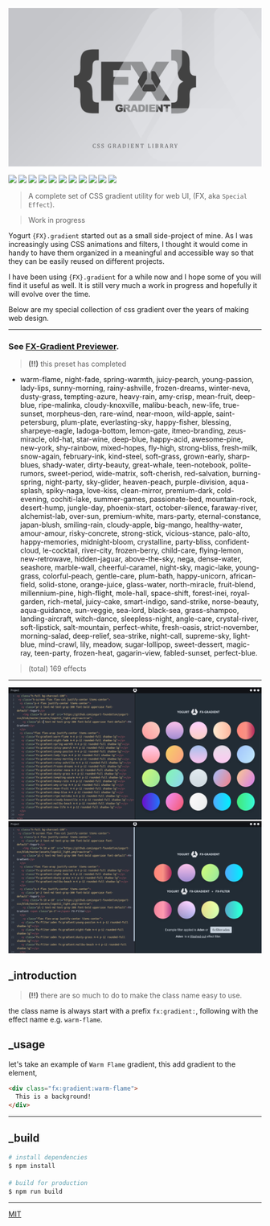 <p align="center">
  <img src="assets/promo.jpg" height="auto" width="auto">
</p>

<p align="left">
  <img src="https://badgen.net/github/release/yogurt-foundation/fx-gradient">
  <img src="https://badgen.net/github/releases/yogurt-foundation/fx-gradient">
  <img src="https://badgen.net/github/branches/yogurt-foundation/fx-gradient">
  <img src="https://badgen.net/github/forks/yogurt-foundation/fx-gradient">
  <img src="https://badgen.net/github/stars/yogurt-foundation/fx-gradient">
  <img src="https://badgen.net/github/watchers/yogurt-foundation/fx-gradient">
  <img src="https://badgen.net/github/tag/yogurt-foundation/fx-gradient">
  <img src="https://badgen.net/github/commits/yogurt-foundation/fx-gradient">
  <img src="https://badgen.net/github/last-commit/yogurt-foundation/fx-gradient">
  <img src="https://badgen.net/github/contributors/yogurt-foundation/fx-gradient">
  <img src="https://badgen.net/github/license/yogurt-foundation/fx-gradient">
</p>

> A complete set of CSS gradient utility for web UI, (FX, aka `Special Effect`).

> Work in progress

Yogurt `{FX}.gradient` started out as a small side-project of mine. As I was increasingly using CSS animations and filters, I thought it would come in handy to have them organized in a meaningful and accessible way so that they can be easily reused on different projects.

I have been using `{FX}.gradient` for a while now and I hope some of you will find it useful as well. It is still very much a work in progress and hopefully it will evolve over the time.

Below are my special collection of css gradient over the years of making web design.

---

### See [FX-Gradient Previewer](https://fx-gradient-previewer.netlify.com/).

> **(!!)** this preset has completed

- warm-flame, night-fade, spring-warmth, juicy-pearch, young-passion, lady-lips, sunny-morning, rainy-ashville, frozen-dreams, winter-neva, dusty-grass, tempting-azure, heavy-rain, amy-crisp, mean-fruit, deep-blue, ripe-malinka, cloudy-knoxville, malibu-beach, new-life, true-sunset, morpheus-den, rare-wind, near-moon, wild-apple, saint-petersburg, plum-plate, everlasting-sky, happy-fisher, blessing, sharpeye-eagle, ladoga-bottom, lemon-gate, itmeo-branding, zeus-miracle, old-hat, star-wine, deep-blue, happy-acid, awesome-pine, new-york, shy-rainbow, mixed-hopes, fly-high, strong-bliss, fresh-milk, snow-again, february-ink, kind-steel, soft-grass, grown-early, sharp-blues, shady-water, dirty-beauty, great-whale, teen-notebook, polite-rumors, sweet-period, wide-matrix, soft-cherish, red-salvation, burning-spring, night-party, sky-glider, heaven-peach, purple-division, aqua-splash, spiky-naga, love-kiss, clean-mirror, premium-dark, cold-evening, cochiti-lake, summer-games, passionate-bed, mountain-rock, desert-hump, jungle-day, phoenix-start, october-silence, faraway-river, alchemist-lab, over-sun, premium-white, mars-party, eternal-constance, japan-blush, smiling-rain, cloudy-apple, big-mango, healthy-water, amour-amour, risky-concrete, strong-stick, vicious-stance, palo-alto, happy-memories, midnight-bloom, crystalline, party-bliss, confident-cloud, le-cocktail, river-city, frozen-berry, child-care, flying-lemon, new-retrowave, hidden-jaguar, above-the-sky, nega, dense-water, seashore, marble-wall, cheerful-caramel, night-sky, magic-lake, young-grass, colorful-peach, gentle-care, plum-bath, happy-unicorn, african-field, solid-stone, orange-juice, glass-water, north-miracle, fruit-blend, millennium-pine, high-flight, mole-hall, space-shift, forest-inei, royal-garden, rich-metal, juicy-cake, smart-indigo, sand-strike, norse-beauty, aqua-guidance, sun-veggie, sea-lord, black-sea, grass-shampoo, landing-aircraft, witch-dance, sleepless-night, angle-care, crystal-river, soft-lipstick, salt-mountain, perfect-white, fresh-oasis, strict-november, morning-salad, deep-relief, sea-strike, night-call, supreme-sky, light-blue, mind-crawl, lily, meadow, sugar-lollipop, sweet-dessert, magic-ray, teen-party, frozen-heat, gagarin-view, fabled-sunset, perfect-blue.

> (total) 169 effects

---

<p align="left">
  <img src="assets/screenshot_01.png" height="auto" wdith="auto">
  <img src="assets/screenshot_02.png" height="auto" wdith="auto">
</p>

## _introduction

> **(!!)** there are so much to do to make the class name easy to use.

the class name is always start with a prefix `fx:gradient:`, following with the effect name e.g. `warm-flame`.

## _usage

let's take an example of `Warm Flame` gradient, this add gradient to the element,

```html
<div class="fx:gradient:warm-flame">
  This is a background!
</div>
```
---

## _build

``` bash
# install dependencies
$ npm install

# build for production
$ npm run build
```

---

[MIT](https://github.com/yogurt-foundation/fx-gradient/blob/master/LICENSE)


